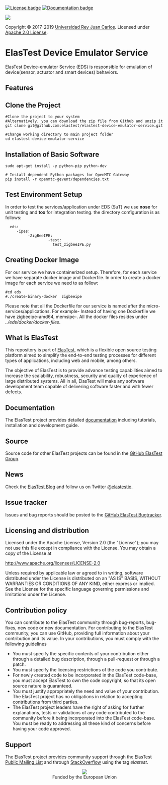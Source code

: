 
[![License badge](https://img.shields.io/badge/license-Apache2-orange.svg)](http://www.apache.org/licenses/LICENSE-2.0)
[![Documentation badge](https://img.shields.io/badge/docs-latest-brightgreen.svg)](http://elastest.io/docs/)

[![][ElasTest Logo]][ElasTest]

Copyright © 2017-2019 [Universidad Rey Juan Carlos]. Licensed under
[Apache 2.0 License].

ElasTest Device Emulator Service
==============================

ElasTest Device-emulator Service (EDS) is responsible for emulation of device(sensor, actuator and smart devices) behaviors.

Features
-----------------------------


Clone the Project
-----------------
```
#Clone the project to your system
#Alternatively, you can download the zip file from Github and unzip it
git clone git@github.com:elastest/elastest-device-emulator-service.git

#Change working directory to main project folder
cd elastest-device-emulator-service
```

Installation of Basic Software
-------------------------------

```  
sudo apt-get install -y python-pip python-dev

# Install dependent Python packages for OpenMTC Gateway
pip install -r openmtc-gevent/dependencies.txt

```
Test Environment Setup
----------------------
In order to test the services/application under EDS (SuT) we use **nose** for unit testing and **tox** for integration testing. the directory configuration is as follows:
```  
  eds: 
     -ipes:
          -ZigBeeIPE:
                   -test:
                     test_zigbeeIPE.py                            

```  

Creating Docker Image
---------------------
For our service we have containerized setup. Therefore, for each service we have separate docker image and Dockerfile. 
In order to create a docker image for each service we need to as follow:
```  
#cd eds
#./create-binary-docker  zigbeeipe
```  
Please note that all the Dockerfile for our service is named after the micro-services/applications. For example-
Instead of having one Dockerfile we have zigbeeipe-amd64, memsipe-. All the docker files resides under _../eds/docker/docker-files_.





What is ElasTest
-----------------

This repository is part of [ElasTest], which is a flexible open source testing
platform aimed to simplify the end-to-end testing processes for different types
of applications, including web and mobile, among others.

The objective of ElasTest is to provide advance testing capabilities aimed to
increase the scalability, robustness, security and quality of experience of
large distributed systems. All in all, ElasTest will make any software
development team capable of delivering software faster and with fewer defects.

Documentation
-------------

The ElasTest project provides detailed [documentation][ElasTest Doc] including
tutorials, installation and development guide.

Source
------

Source code for other ElasTest projects can be found in the [GitHub ElasTest
Group].

News
----

Check the [ElasTest Blog] and follow us on Twitter [@elastestio][ElasTest Twitter].

Issue tracker
-------------

Issues and bug reports should be posted to the [GitHub ElasTest Bugtracker].

Licensing and distribution
--------------------------

Licensed under the Apache License, Version 2.0 (the "License");
you may not use this file except in compliance with the License.
You may obtain a copy of the License at

  http://www.apache.org/licenses/LICENSE-2.0

Unless required by applicable law or agreed to in writing, software
distributed under the License is distributed on an "AS IS" BASIS,
WITHOUT WARRANTIES OR CONDITIONS OF ANY KIND, either express or implied.
See the License for the specific language governing permissions and
limitations under the License.

Contribution policy
-------------------

You can contribute to the ElasTest community through bug-reports, bug-fixes,
new code or new documentation. For contributing to the ElasTest community,
you can use GitHub, providing full information about your contribution and its
value. In your contributions, you must comply with the following guidelines

* You must specify the specific contents of your contribution either through a
  detailed bug description, through a pull-request or through a patch.
* You must specify the licensing restrictions of the code you contribute.
* For newly created code to be incorporated in the ElasTest code-base, you
  must accept ElasTest to own the code copyright, so that its open source
  nature is guaranteed.
* You must justify appropriately the need and value of your contribution. The
  ElasTest project has no obligations in relation to accepting contributions
  from third parties.
* The ElasTest project leaders have the right of asking for further
  explanations, tests or validations of any code contributed to the community
  before it being incorporated into the ElasTest code-base. You must be ready
  to addressing all these kind of concerns before having your code approved.

Support
-------

The ElasTest project provides community support through the [ElasTest Public
Mailing List] and through [StackOverflow] using the tag *elastest*.


<p align="center">
  <img src="http://elastest.io/images/logos_elastest/ue_logo-small.png"><br>
  Funded by the European Union
</p>

[Apache 2.0 License]: http://www.apache.org/licenses/LICENSE-2.0
[ElasTest]: http://elastest.io/
[ElasTest Blog]: http://elastest.io/blog/
[ElasTest Doc]: http://elastest.io/docs/
[ElasTest Logo]: http://elastest.io/images/logos_elastest/elastest-logo-gray-small.png
[ElasTest Public Mailing List]: https://groups.google.com/forum/#!forum/elastest-users
[ElasTest Twitter]: https://twitter.com/elastestio
[GitHub ElasTest Group]: https://github.com/elastest
[GitHub ElasTest Bugtracker]: https://github.com/elastest/bugtracker
[StackOverflow]: http://stackoverflow.com/questions/tagged/elastest
[Universidad Rey Juan Carlos]: https://www.urjc.es/


